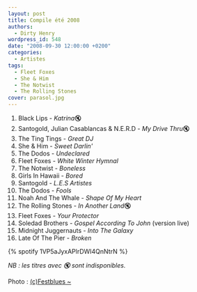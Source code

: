 ```yaml
---
layout: post
title: Compile été 2008
authors:
  - Dirty Henry
wordpress_id: 548
date: "2008-09-30 12:00:00 +0200"
categories:
  - Artistes
tags:
  - Fleet Foxes
  - She & Him
  - The Notwist
  - The Rolling Stones
cover: parasol.jpg
---
```


1. Black Lips - *Katrina*🔇
1. Santogold, Julian Casablancas & N.E.R.D - *My Drive Thru*🔇
1. The Ting Tings - _Great DJ_
1. She & Him - _Sweet Darlin'_
1. The Dodos - _Undeclared_
1. Fleet Foxes - _White Winter Hymnal_
1. The Notwist - _Boneless_
1. Girls In Hawaii - _Bored_
1. Santogold - _L.E.S Artistes_
1. The Dodos - _Fools_
1. Noah And The Whale - _Shape Of My Heart_
1. The Rolling Stones - *In Another Land*🔇
1. Fleet Foxes - _Your Protector_
1. Soledad Brothers - _Gospel According To John_ (version live)
1. Midnight Juggernauts - _Into The Galaxy_
1. Late Of The Pier - _Broken_

{% spotify 1VP5aJyxAPlrDWI4QnNtrN %}

_NB : les titres avec 🔇 sont indisponibles._

Photo : [(c)Festblues ~](https://flickr.com/photos/festblues/577062642/)
